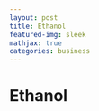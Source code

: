 ```yaml
---
layout: post
title: Ethanol
featured-img: sleek
mathjax: true
categories: business
---
```


# Ethanol

